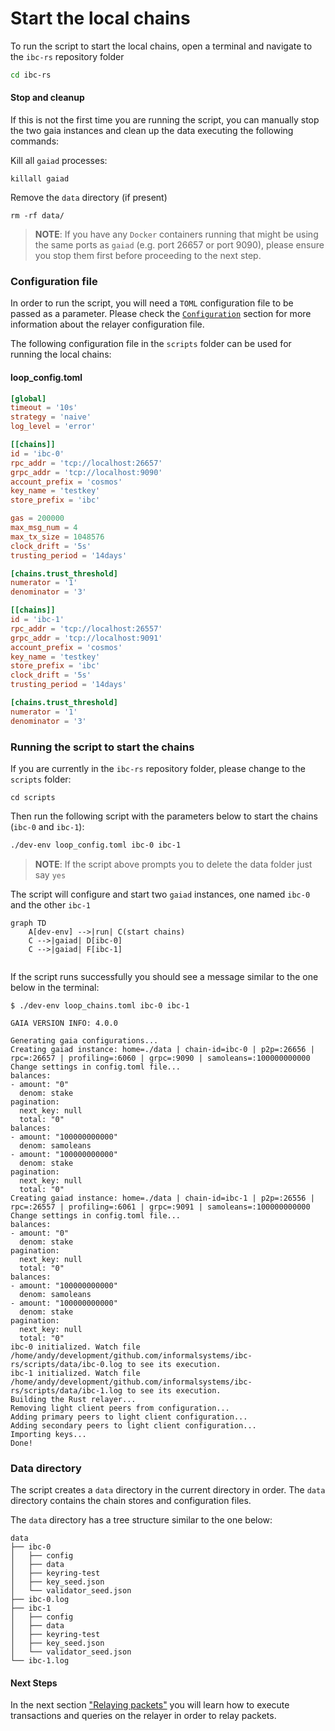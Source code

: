 # Start the local chains

To run the script to start the local chains, open a terminal and navigate to the `ibc-rs` repository folder

```bash
cd ibc-rs
```

#### Stop and cleanup

If this is not the first time you are running the script, you can manually stop the two gaia instances and clean up the data executing the following commands:

Kill all `gaiad` processes:

```shell
killall gaiad
```

Remove the `data` directory (if present)
```shell
rm -rf data/
```

> __NOTE__: If you have any `Docker` containers running that might be using the same ports as `gaiad` (e.g. port 26657 or port 9090), please ensure you stop them first before proceeding to the next step.

### Configuration file

In order to run the script, you will need a `TOML` configuration file to be passed as a parameter. Please check the [`Configuration`](./config.md) section for more information about the relayer configuration file.

The following configuration file in the `scripts` folder can be used for running the local chains:

#### loop_config.toml
```toml
[global]
timeout = '10s'
strategy = 'naive'
log_level = 'error'

[[chains]]
id = 'ibc-0'
rpc_addr = 'tcp://localhost:26657'
grpc_addr = 'tcp://localhost:9090'
account_prefix = 'cosmos'
key_name = 'testkey'
store_prefix = 'ibc'

gas = 200000
max_msg_num = 4
max_tx_size = 1048576
clock_drift = '5s'
trusting_period = '14days'

[chains.trust_threshold]
numerator = '1'
denominator = '3'

[[chains]]
id = 'ibc-1'
rpc_addr = 'tcp://localhost:26557'
grpc_addr = 'tcp://localhost:9091'
account_prefix = 'cosmos'
key_name = 'testkey'
store_prefix = 'ibc'
clock_drift = '5s'
trusting_period = '14days'

[chains.trust_threshold]
numerator = '1'
denominator = '3'
```

### Running the script to start the chains

If you are currently in the `ibc-rs` repository folder, please change to the `scripts` folder:

```shell
cd scripts
```

Then run the following script with the parameters below to start the chains (`ibc-0` and `ibc-1`):

```bash
./dev-env loop_config.toml ibc-0 ibc-1
```

> __NOTE__: If the script above prompts you to delete the data folder just say `yes`

The script will configure and start two `gaiad` instances, one named `ibc-0` and the other `ibc-1`

```mermaid
graph TD
    A[dev-env] -->|run| C(start chains)
    C -->|gaiad| D[ibc-0]
    C -->|gaiad| F[ibc-1]
            
```

If the script runs successfully you should see a message similar to the one below in the terminal:

```shell
$ ./dev-env loop_chains.toml ibc-0 ibc-1

GAIA VERSION INFO: 4.0.0

Generating gaia configurations...
Creating gaiad instance: home=./data | chain-id=ibc-0 | p2p=:26656 | rpc=:26657 | profiling=:6060 | grpc=:9090 | samoleans=:100000000000
Change settings in config.toml file...
balances:
- amount: "0"
  denom: stake
pagination:
  next_key: null
  total: "0"
balances:
- amount: "100000000000"
  denom: samoleans
- amount: "100000000000"
  denom: stake
pagination:
  next_key: null
  total: "0"
Creating gaiad instance: home=./data | chain-id=ibc-1 | p2p=:26556 | rpc=:26557 | profiling=:6061 | grpc=:9091 | samoleans=:100000000000
Change settings in config.toml file...
balances:
- amount: "0"
  denom: stake
pagination:
  next_key: null
  total: "0"
balances:
- amount: "100000000000"
  denom: samoleans
- amount: "100000000000"
  denom: stake
pagination:
  next_key: null
  total: "0"
ibc-0 initialized. Watch file /home/andy/development/github.com/informalsystems/ibc-rs/scripts/data/ibc-0.log to see its execution.
ibc-1 initialized. Watch file /home/andy/development/github.com/informalsystems/ibc-rs/scripts/data/ibc-1.log to see its execution.
Building the Rust relayer...
Removing light client peers from configuration...
Adding primary peers to light client configuration...
Adding secondary peers to light client configuration...
Importing keys...
Done!

```

### Data directory
The script creates a `data` directory in the current directory in order. The `data` directory contains the chain stores and configuration files.

The `data` directory has a tree structure similar to the one below:

```shell
data
├── ibc-0
│   ├── config
│   ├── data
│   ├── keyring-test
│   ├── key_seed.json
│   └── validator_seed.json
├── ibc-0.log
├── ibc-1
│   ├── config
│   ├── data
│   ├── keyring-test
│   ├── key_seed.json
│   └── validator_seed.json
└── ibc-1.log

```

#### Next Steps

In the next section ["Relaying packets"](./relay_packets.md) you will learn how to execute transactions and queries on the relayer in order to relay packets.